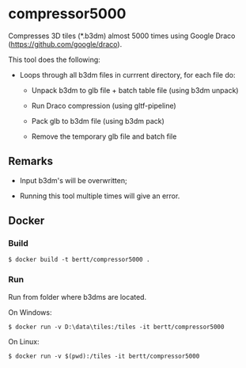 # compressor5000

Compresses 3D tiles (*.b3dm) almost 5000 times using Google Draco (https://github.com/google/draco).

This tool does the following:

- Loops through all b3dm files in currrent directory, for each file do:

    - Unpack b3dm to glb file + batch table file (using b3dm unpack)

    - Run Draco compression (using gltf-pipeline)

    - Pack glb to b3dm file (using b3dm pack)

    - Remove the temporary glb file and batch file

## Remarks

- Input b3dm's will be overwritten;

- Running this tool multiple times will give an error.

## Docker 

### Build

```
$ docker build -t bertt/compressor5000 .
```

### Run

Run from folder where b3dms are located.

On Windows:

```
$ docker run -v D:\data\tiles:/tiles -it bertt/compressor5000
```

On Linux:

```
$ docker run -v $(pwd):/tiles -it bertt/compressor5000
```
